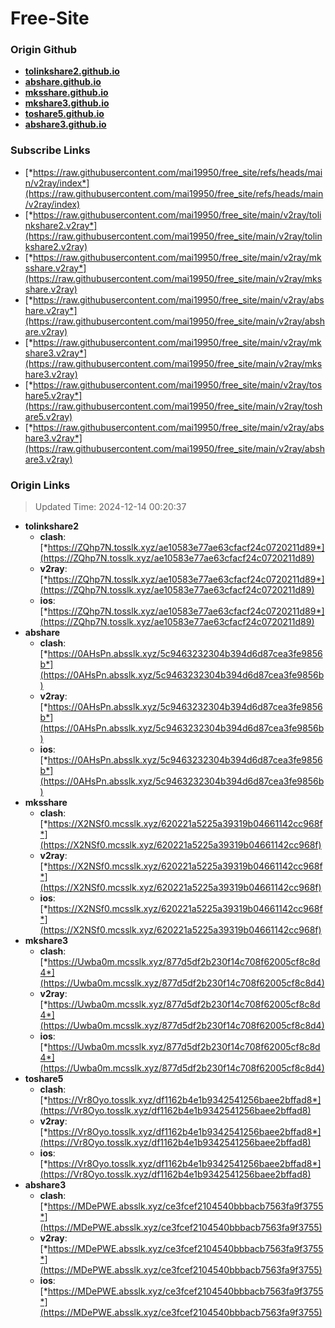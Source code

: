 # Free-Site

### Origin Github

- [**tolinkshare2.github.io**](https://github.com/tolinkshare2/tolinkshare2.github.io)
- [**abshare.github.io**](https://github.com/abshare/abshare.github.io)
- [**mksshare.github.io**](https://github.com/mksshare/mksshare.github.io)
- [**mkshare3.github.io**](https://github.com/mkshare3/mkshare3.github.io)
- [**toshare5.github.io**](https://github.com/toshare5/toshare5.github.io)
- [**abshare3.github.io**](https://github.com/abshare3/abshare3.github.io)

### Subscribe Links

- [*https://raw.githubusercontent.com/mai19950/free_site/refs/heads/main/v2ray/index*](https://raw.githubusercontent.com/mai19950/free_site/refs/heads/main/v2ray/index)
- [*https://raw.githubusercontent.com/mai19950/free_site/main/v2ray/tolinkshare2.v2ray*](https://raw.githubusercontent.com/mai19950/free_site/main/v2ray/tolinkshare2.v2ray)
- [*https://raw.githubusercontent.com/mai19950/free_site/main/v2ray/mksshare.v2ray*](https://raw.githubusercontent.com/mai19950/free_site/main/v2ray/mksshare.v2ray)
- [*https://raw.githubusercontent.com/mai19950/free_site/main/v2ray/abshare.v2ray*](https://raw.githubusercontent.com/mai19950/free_site/main/v2ray/abshare.v2ray)
- [*https://raw.githubusercontent.com/mai19950/free_site/main/v2ray/mkshare3.v2ray*](https://raw.githubusercontent.com/mai19950/free_site/main/v2ray/mkshare3.v2ray)
- [*https://raw.githubusercontent.com/mai19950/free_site/main/v2ray/toshare5.v2ray*](https://raw.githubusercontent.com/mai19950/free_site/main/v2ray/toshare5.v2ray)
- [*https://raw.githubusercontent.com/mai19950/free_site/main/v2ray/abshare3.v2ray*](https://raw.githubusercontent.com/mai19950/free_site/main/v2ray/abshare3.v2ray)

### Origin Links

> Updated Time: 2024-12-14 00:20:37

- **tolinkshare2**
  - **clash**: [*https://ZQhp7N.tosslk.xyz/ae10583e77ae63cfacf24c0720211d89*](https://ZQhp7N.tosslk.xyz/ae10583e77ae63cfacf24c0720211d89)
  - **v2ray**: [*https://ZQhp7N.tosslk.xyz/ae10583e77ae63cfacf24c0720211d89*](https://ZQhp7N.tosslk.xyz/ae10583e77ae63cfacf24c0720211d89)
  - **ios**: [*https://ZQhp7N.tosslk.xyz/ae10583e77ae63cfacf24c0720211d89*](https://ZQhp7N.tosslk.xyz/ae10583e77ae63cfacf24c0720211d89)
- **abshare**
  - **clash**: [*https://0AHsPn.absslk.xyz/5c9463232304b394d6d87cea3fe9856b*](https://0AHsPn.absslk.xyz/5c9463232304b394d6d87cea3fe9856b)
  - **v2ray**: [*https://0AHsPn.absslk.xyz/5c9463232304b394d6d87cea3fe9856b*](https://0AHsPn.absslk.xyz/5c9463232304b394d6d87cea3fe9856b)
  - **ios**: [*https://0AHsPn.absslk.xyz/5c9463232304b394d6d87cea3fe9856b*](https://0AHsPn.absslk.xyz/5c9463232304b394d6d87cea3fe9856b)
- **mksshare**
  - **clash**: [*https://X2NSf0.mcsslk.xyz/620221a5225a39319b04661142cc968f*](https://X2NSf0.mcsslk.xyz/620221a5225a39319b04661142cc968f)
  - **v2ray**: [*https://X2NSf0.mcsslk.xyz/620221a5225a39319b04661142cc968f*](https://X2NSf0.mcsslk.xyz/620221a5225a39319b04661142cc968f)
  - **ios**: [*https://X2NSf0.mcsslk.xyz/620221a5225a39319b04661142cc968f*](https://X2NSf0.mcsslk.xyz/620221a5225a39319b04661142cc968f)
- **mkshare3**
  - **clash**: [*https://Uwba0m.mcsslk.xyz/877d5df2b230f14c708f62005cf8c8d4*](https://Uwba0m.mcsslk.xyz/877d5df2b230f14c708f62005cf8c8d4)
  - **v2ray**: [*https://Uwba0m.mcsslk.xyz/877d5df2b230f14c708f62005cf8c8d4*](https://Uwba0m.mcsslk.xyz/877d5df2b230f14c708f62005cf8c8d4)
  - **ios**: [*https://Uwba0m.mcsslk.xyz/877d5df2b230f14c708f62005cf8c8d4*](https://Uwba0m.mcsslk.xyz/877d5df2b230f14c708f62005cf8c8d4)
- **toshare5**
  - **clash**: [*https://Vr8Oyo.tosslk.xyz/df1162b4e1b9342541256baee2bffad8*](https://Vr8Oyo.tosslk.xyz/df1162b4e1b9342541256baee2bffad8)
  - **v2ray**: [*https://Vr8Oyo.tosslk.xyz/df1162b4e1b9342541256baee2bffad8*](https://Vr8Oyo.tosslk.xyz/df1162b4e1b9342541256baee2bffad8)
  - **ios**: [*https://Vr8Oyo.tosslk.xyz/df1162b4e1b9342541256baee2bffad8*](https://Vr8Oyo.tosslk.xyz/df1162b4e1b9342541256baee2bffad8)
- **abshare3**
  - **clash**: [*https://MDePWE.absslk.xyz/ce3fcef2104540bbbacb7563fa9f3755*](https://MDePWE.absslk.xyz/ce3fcef2104540bbbacb7563fa9f3755)
  - **v2ray**: [*https://MDePWE.absslk.xyz/ce3fcef2104540bbbacb7563fa9f3755*](https://MDePWE.absslk.xyz/ce3fcef2104540bbbacb7563fa9f3755)
  - **ios**: [*https://MDePWE.absslk.xyz/ce3fcef2104540bbbacb7563fa9f3755*](https://MDePWE.absslk.xyz/ce3fcef2104540bbbacb7563fa9f3755)
